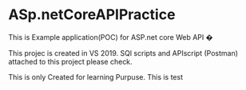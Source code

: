 # ASp.netCoreAPIPractice
This is Example application(POC) for ASP.net core Web API 
�

This projec is created in VS 2019.
SQl scripts and APIscript (Postman) attached to this project please check.

This is only Created for learning Purpuse.
This is test
